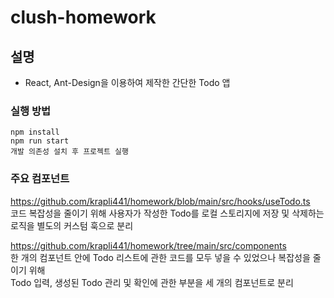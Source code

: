 # clush-homework

## 설명
- React, Ant-Design을 이용하여 제작한 간단한 Todo 앱   

### 실행 방법
```
npm install
npm run start
개발 의존성 설치 후 프로젝트 실행
```

### 주요 컴포넌트
https://github.com/krapli441/homework/blob/main/src/hooks/useTodo.ts   
코드 복잡성을 줄이기 위해 사용자가 작성한 Todo를 로컬 스토리지에 저장 및 삭제하는 로직을 별도의 커스텀 훅으로 분리   

https://github.com/krapli441/homework/tree/main/src/components   
한 개의 컴포넌트 안에 Todo 리스트에 관한 코드를 모두 넣을 수 있었으나 복잡성을 줄이기 위해   
Todo 입력, 생성된 Todo 관리 및 확인에 관한 부분을 세 개의 컴포넌트로 분리   
